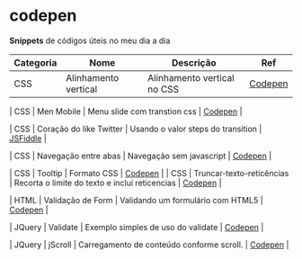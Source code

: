 # codepen
**Snippets** de códigos úteis no meu dia a dia

| Categoria | Nome | Descrição | Ref |
| --- | --- | --- | :---: |
| CSS | Alinhamento vertical | Alinhamento vertical no CSS | [Codepen](http://codepen.io/robertourias/pen/MaYpGY) |

| CSS | Men Mobile | Menu slide com transtion css | [Codepen](http://codepen.io/robertourias/pen/KdwWoO) |

| CSS | Coração do like Twitter | Usando o valor steps do transition | [JSFiddle](http://jsfiddle.net/tableless/jk7zvh26/?utm_source=website&utm_medium=embed&utm_campaign=jk7zvh26) |

| CSS | Navegação entre abas | Navegação sem javascript | [Codepen](http://codepen.io/robertourias/pen/BoyWxv) |

| CSS | Tooltip | Formato CSS | [Codepen](http://codepen.io/robertourias/pen/ZbYejb) |
| CSS | Truncar-texto-reticências | Recorta o limite do texto e incluí reticencias | [Codepen](http://codepen.io/robertourias/pen/bVNqKZ) |

| HTML | Validação de Form | Validando um formulário com HTML5 | [Codepen](http://codepen.io/robertourias/pen/yYyMKL) |

| JQuery | Validate | Exemplo simples de uso do validate | [Codepen](http://codepen.io/robertourias/pen/vNExRd) |

| JQuery | jScroll | Carregamento de conteúdo conforme scroll. | [Codepen](http://codepen.io/robertourias/pen/pjvKoj) |
